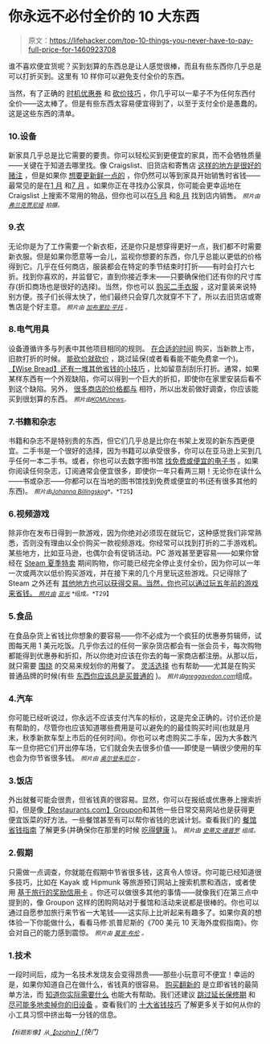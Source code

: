 # 你永远不必付全价的 10 大东西

> 原文：<https://lifehacker.com/top-10-things-you-never-have-to-pay-full-price-for-1460923708>

谁不喜欢便宜货呢？买到划算的东西总是让人感觉很棒，而且有些东西你几乎总是可以打折买到。这里有 10 样你可以避免支付全价的东西。



当然，有了正确的 [时机](https://lifehacker.com/the-best-time-to-buy-anything-during-the-year-5973864)[优惠券](http://lifehacker.com/how-to-automate-your-discounts-and-always-get-the-best-5978851) 和 [砍价技巧](http://lifehacker.com/why-i-love-to-haggle-and-how-you-can-get-started-1460391867) ，你几乎可以一辈子不为任何东西付全价——这太棒了。但是有些东西太容易便宜得到了，以至于支付全价是愚蠢的。这是这些东西的清单。

### 10.设备

新家具几乎总是比它需要的要贵。你可以轻松买到更便宜的家具，而不会牺牲质量——关键在于知道去哪里找。像 Craigslist、旧货店和寄售店 [这样的地方是很好的赌注](https://lifehacker.com/how-to-furnish-your-home-on-the-cheap-881270436) ，但是如果你 [想要更新鲜一点的](http://lifehacker.com/is-cheap-furniture-worth-buying-5970618) ，你仍然可以等到家具开始销售时省钱——最常见的是在[1 月](https://lifehacker.com/the-best-time-to-buy-anything-during-the-year-5973864) 和[7 月](http://lifehacker.com/the-best-things-to-buy-in-july-571828886) 。如果你正在寻找办公家具，你可能会更幸运地在 Craigslist 上搜索不常用的物品，但你也可以在[5 月](http://lifehacker.com/the-best-things-to-buy-in-may-5907155) 和[8 月](http://lifehacker.com/the-best-things-to-buy-in-august-5931448) 找到店内销售。 <small>*照片由*</small> [<small>*弗兰克贾尼娅*</small>](http://www.flickr.com/photos/73625989@N00/2652859840) <small>*拍摄。*</small>

### 9.衣

无论你是为了工作需要一个新衣柜，还是你只是想穿得更好一点，我们都不时需要新衣服。但是如果你愿意等一会儿，监视你想要的东西，你几乎总能以更低的价格得到它。几乎在任何商店，服装都会在特定的季节结束时打折——有时会打六七折。找到你喜欢的，并监督它，直到你接近季末——只要确保他们还有你的尺寸库存(折扣商场也是很好的选择)。当然，你也可以 [购买二手衣服](http://lifehacker.com/eighteen-tips-on-smarter-used-clothing-buying-5110003) ，这对童装来说特别方便。孩子们长得太快了，他们最终只会穿几次就穿不下了，所以去旧货店或寄售店是个好主意。 <small>*照片由*</small> [<small>*加布里拉·平托*</small>](http://www.flickr.com/photos/45642240@N05/5830600332) <small>*。*</small>

### 8.电气用具

设备遵循许多与列表中其他项目相同的规则。 [在合适的时间](https://lifehacker.com/the-best-things-to-buy-in-november-5958292) 购买，当新款上市，旧款打折的时候。 [能砍价就砍价](http://lifehacker.com/why-i-love-to-haggle-and-how-you-can-get-started-1460391867) ，跳过延保(或者看看能不能免费拿一个)。[【Wise Bread】还有一堆其他省钱的小技巧](http://www.wisebread.com/8-ways-to-save-big-on-appliances) ，比如留意刮刮乐打折。通常，如果某样东西有一个外观缺陷，你可以得到一个巨大的折扣，即使你在家里安装后看不到这个缺陷。另外， [很多商店的价格都与](http://www.abc15.com/dpp/money/personal_finance/5-thiings-for-which-you-should-never-pay-full-price) 相符，所以出发前做好调查，你应该能买到很划算的东西。 <small>*照片由*</small>[<small>*KOMUnews*</small>](http://www.flickr.com/photos/12801018@N00/8672932183)<small>*。*</small>

### 7.书籍和杂志

书籍和杂志不是特别贵的东西，但它们几乎总是比你在书架上发现的新东西更便宜。二手书是一个很好的选择，因为书籍可以承受很多，你可以在亚马逊上买到几乎任何一本二手书。或者，你也可以去数字图书馆 [找免费或便宜的电子书](https://lifehacker.com/how-to-load-up-your-ereader-with-ebooks-for-free-5856977) 。如果你阅读任何杂志，订阅通常会便宜很多，即使你一年只看两三期！无论你在读什么——书或杂志——你都可以在当地的图书馆找到免费或便宜的书(还有很多其他的东西)。 <small>*照片由*</small>[<small>*Johanna Billingskog*</small>](http://www.flickr.com/photos/27327838@N08/4537536929)<small>*。*T25】</small>

### 6.视频游戏

除非你在发布日得到一款游戏，因为你绝对必须现在就玩它，这种感觉我们非常熟悉，否则没有理由以全价购买一款视频游戏。你经常可以找到打折的二手游戏机。某些地方，比如亚马逊，也偶尔会有促销活动。PC 游戏甚至更容易——如果你曾经在 [Steam 夏季特卖](https://lifehacker.com/how-to-get-the-best-deals-during-this-weeks-steam-sale-735529736) 期间购物，你可能已经完全停止支付全价，因为你可以一年一次或两次以低价购买游戏，并在接下来的几个月里玩这些游戏。只记得除了 Steam 之外还有 [其他地方也可以获得交易。当然，你也可以通过玩五年前的游戏来省钱。 <small>*照片由*</small>](http://lifehacker.com/beyond-steam-the-best-places-to-find-deals-on-pc-games-1459538571) [<small>*亚光*</small>](http://www.flickr.com/photos/30077353@N05/6320858150/) <small>*组成。*T29】</small>

### 5.食品

在食品杂货上省钱比你想象的要容易——你不必成为一个疯狂的优惠券剪辑师，试图每天用 1 美元吃饭。几乎你去过的任何一家杂货店都会有一张会员卡，每次购物都能得到优惠券和折扣，所以你绝对应该在你去的每一家商店都注册。从那以后，就只需要 [围绕](https://lifehacker.com/how-to-save-money-on-groceries-and-keep-making-awesome-1442877348) 的交易来规划你的用餐了。 [灵活选择](http://lifehacker.com/why-you-pay-more-at-the-grocery-store-and-how-to-stop-5986948) 也有帮助——尤其是在购买普通品牌的时候(有些 [东西你应该总是买普通的](http://lifehacker.com/what-should-i-always-buy-generic-5855621) )。 <small>*照片由*</small>[<small>*greggavedon.com*</small>](http://www.flickr.com/photos/54851530@N04)组成。

### 4.汽车

你可能已经听说过，你永远不应该支付汽车的标价，这是完全正确的。讨价还价是有帮助的，尽管你也应该知道哪些费用是可以避免的的最佳购买时间(也就是月末，秋季新款车型上市后的任何时间)。你也可以考虑购买二手车，因为大多数汽车一旦你把它们开出停车场，它们就会失去很多价值——即使是一辆很少使用的车也会为你节省很多钱。 <small>*照片由*</small> [<small>*奥尔登朱厄尔*</small>](http://www.flickr.com/photos/autohistorian/4471334924/) <small>*。*</small>

### 3.饭店

外出就餐可能会很贵，但省钱真的很容易。显然，你可以在报纸或优惠券上搜索折扣，但是像[【Restaurants.com】](http://www.restaurants.com/)[Groupon](http://groupon.com/)和其他一些日常交易网站也是获得更便宜饭菜的好方法。一些餐馆甚至有可以帮你省钱的忠诚计划。查看我们的 [餐馆省钱指南](https://lifehacker.com/how-to-save-money-when-dining-out-5840171) 了解更多(并确保你在那里的时候 [吃得健康](http://lifehacker.com/the-trick-to-eating-healthy-when-youre-eating-out-beyo-5918368) )。 <small>*照片由*</small> [<small>*史蒂文·德普罗*</small>](http://www.flickr.com/photos/stevendepolo/7252285774) <small>*组成。*</small>

### 2.假期

只需做一点调查，你就能在假期中节省很多钱，这真令人惊讶。你可能已经知道很多技巧，比如在 Kayak 或 Hipmunk 等旅游预订网站上搜索机票和酒店，或者使用 [基于旅行的奖励信用卡](http://lifehacker.com/the-best-rewards-cards-for-travel-5836134) 。你还可以做很多其他的事情——就像我们在第三点中提到的，像 Groupon 这样的团购网站对于餐馆和活动来说都是很棒的。你也可以通过自愿参加旅行来节省一大笔钱——这实际上比听起来有趣多了。如果你真的想体验一下你能做什么，看看马修·凯普尼斯的《700 美元 10 天海外度假指南》。你会对自己的能力感到震惊。 <small>*照片由*</small> [<small>*莫言·布伦*</small>](http://www.flickr.com/photos/28145073@N08/6225535459) <small>*。*</small>

### 1.技术

一段时间后，成为一名技术发烧友会变得昂贵——那些小玩意可不便宜！幸运的是，如果你知道自己在做什么，省钱真的很容易。 [购买翻新的](https://lifehacker.com/when-should-i-buy-refurbished-electronics-5885492) 是立即省钱的最简单方法，而 [知道你实际需要什么](http://lifehacker.com/when-buying-two-computers-is-cheaper-than-buying-one-5950321) 也能大有帮助。我们还建议 [跳过延长保修期](http://lifehacker.com/are-extended-warranties-worth-it-5871487) 和 [尽可能多地卖掉你的旧设备](http://lifehacker.com/how-to-upgrade-to-the-latest-iphone-for-free-5636975) 。查看我们的 [十大省钱技巧](http://lifehacker.com/top-10-ways-to-save-money-on-tech-489423157) 了解更多关于如何从你的小工具习惯中挤出每一分钱的信息。

<small>*【标题影像】从*</small>[<small>*【oziahin】*</small>](http://www.shutterstock.com/pic.mhtml?id=96468167&src=id)*(快门*
